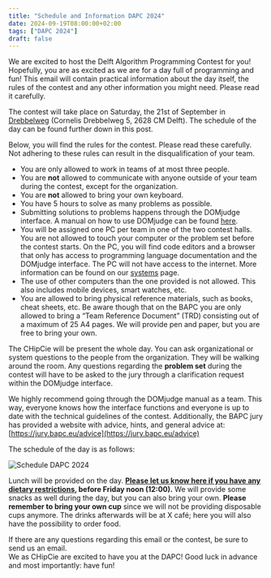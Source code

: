 ```yaml
---
title: "Schedule and Information DAPC 2024"
date: 2024-09-19T08:00:00+02:00
tags: ["DAPC 2024"]
draft: false
---
```

We are excited to host the Delft Algorithm Programming Contest for you! Hopefully, you are as excited as we are for a day full of programming and fun! This email will contain practical information about the day itself, the rules of the contest and any other information you might need. Please read it carefully.

The contest will take place on Saturday, the 21st of September in [Drebbelweg](https://map.tudelftcampus.nl/poi/education-building-35/) (Cornelis Drebbelweg 5, 2628 CM Delft). The schedule of the day can be found further down in this post.

Below, you will find the rules for the contest. Please read these carefully. Not adhering to these rules can result in the disqualification of your team.

- You are only allowed to work in teams of at most three people.
- You are **not** allowed to communicate with anyone outside of your team during the contest, except for the organization.
- You are **not** allowed to bring your own keyboard.
- You have 5 hours to solve as many problems as possible.
- Submitting solutions to problems happens through the DOMjudge interface. A manual on how to use DOMjudge can be found [here](https://www.domjudge.org/docs/manual/8.3/index.html).
- You will be assigned one PC per team in one of the two contest halls. You are not allowed to touch your computer or the problem set before the contest starts. On the PC, you will find code editors and a browser that only has access to programming language documentation and the DOMjudge interface. The PC will not have access to the internet. More information can be found on our [systems](https://chipcie.wisv.ch/systems) page.
- The use of other computers than the one provided is not allowed. This also includes mobile devices, smart watches, etc.
- You are allowed to bring physical reference materials, such as books, cheat sheets, etc. Be aware though that on the BAPC you are only allowed to bring a “Team Reference Document” (TRD) consisting out of a maximum of 25 A4 pages. We will provide pen and paper, but you are free to bring your own.

The CHipCie will be present the whole day. You can ask organizational or system questions to the people from the organization. They will be walking around the room. Any questions regarding the **problem set** during the contest will have to be asked to the jury through a clarification request within the DOMjudge interface.

We highly recommend going through the DOMjudge manual as a team. This way, everyone  knows how the interface functions and everyone is up to date with the technical guidelines of the contest.
Additionally, the BAPC jury has provided a website with advice, hints, and general advice at: [https://jury.bapc.eu/advice](https://jury.bapc.eu/advice)

The schedule of the day is as follows:

![Schedule DAPC 2024](/schedule/schedule-dapc-24.png)

Lunch will be provided on the day. **[Please let us know here if you have any dietary restrictions](https://forms.gle/KhecfCXwgWWQ89PW9), before Friday noon (12:00).** We will provide some snacks as well during the day, but you can also bring your own. **Please remember to bring your own cup** since we will not be providing disposable cups anymore. The drinks afterwards will be at X café; here you will also have the possibility to order food.

If there are any questions regarding this email or the contest, be sure to send us an email.<br>
We as CHipCie are excited to have you at the DAPC! Good luck in advance and most importantly: have fun!
